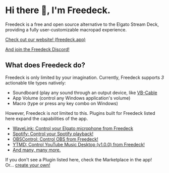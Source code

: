# Hi there 👋, I'm Freedeck.
Freedeck is a free and open source alternative to the Elgato Stream Deck, providing a fully user-customizable macropad experience.

[Check out our website! \(freedeck.app\)](https://freedeck.app)

[And join the Freedeck Discord!](https://discord.gg/7gWrgyt7Aa)

## What does Freedeck do?
Freedeck is only limited by your imagination.
Currently, Freedeck supports *3* actionable tile types natively:
- Soundboard (play any sound through an output device, like [VB-Cable](https://vb-audio.com/Cable/)
- App Volume (control any Windows application's volume)
- Macro (type or press any key combo on Windows)

However, Freedeck is *not* limited to this.
Plugins built for Freedeck listed here expand the capabilities of the app.
- [WaveLink: Control your Elgato microphone from Freedeck](https://github.com/Freedeck/plugins/tree/main/WaveLink.src)
- [Spotify: Control your Spotify playback!](https://github.com/Freedeck/plugins/tree/main/Spotify.src)
- [OBSControl: Control OBS from Freedeck!](https://github.com/Freedeck/plugins/tree/main/OBSControl.src)
- [YTMD: Control YouTube Music Desktop (v1.0.0) from Freedeck!](https://github.com/Freedeck/plugins/tree/main/YTMD.src)
- [And many, many more.](https://github.com/Freedeck/plugins)

If you don't see a Plugin listed here, check the Marketplace in the app!  
Or... [create your own!](https://github.com/Freedeck/plugins)
